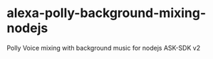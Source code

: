 # alexa-polly-background-mixing-nodejs
Polly Voice mixing with background music for nodejs ASK-SDK v2
